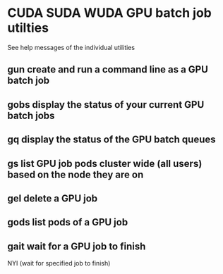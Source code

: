 #  CUDA SUDA WUDA GPU batch job utilties

See help messages of the individual utilities

## gun create and run a command line as a GPU batch job

## gobs display the status of your current GPU batch jobs

## gq display the status of the GPU batch queues


## gs list GPU job pods cluster wide (all users) based on the node they are on

## gel delete a GPU job


## gods list pods of a GPU job

## gait wait for a GPU job to finish
NYI (wait for specified job to finish)
